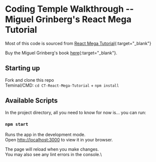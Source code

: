 # Coding Temple Walkthrough -- Miguel Grinberg's React Mega Tutorial

Most of this code is sourced from [React Mega Tutorial](https://blog.miguelgrinberg.com/post/introducing-the-react-mega-tutorial){:target="_blank"}

Buy the Miguel Grinberg's book [here](https://www.amazon.com/React-Mega-Tutorial-development-step-step/dp/B09Y96B9Q1){:target="_blank"}.
## Starting up
Fork and clone this repo\
Teminal/CMD: `cd CT-React-Mega-Tutorial` + `npm install`

## Available Scripts

In the project directory, all you need to know for now is... you can run:

### `npm start`

Runs the app in the development mode.\
Open [http://localhost:3000](http://localhost:3000) to view it in your browser.

The page will reload when you make changes.\
You may also see any lint errors in the console.\

